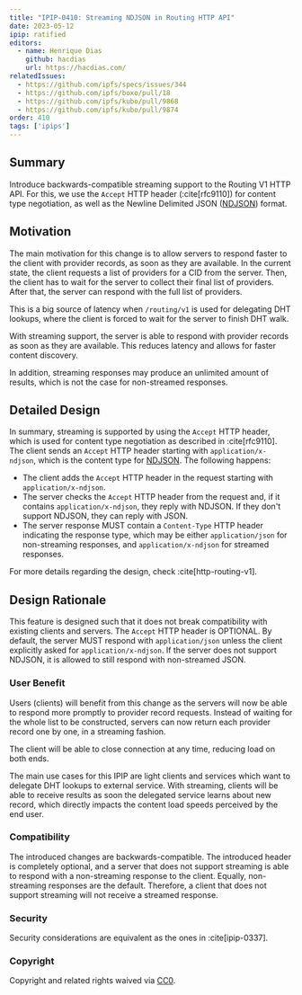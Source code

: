 ```yaml
---
title: "IPIP-0410: Streaming NDJSON in Routing HTTP API"
date: 2023-05-12
ipip: ratified
editors:
  - name: Henrique Dias
    github: hacdias
    url: https://hacdias.com/
relatedIssues:
  - https://github.com/ipfs/specs/issues/344
  - https://github.com/ipfs/boxo/pull/18
  - https://github.com/ipfs/kubo/pull/9868
  - https://github.com/ipfs/kubo/pull/9874
order: 410
tags: ['ipips']
---
```


## Summary

Introduce backwards-compatible streaming support to the Routing V1 HTTP API.
For this, we use the `Accept` HTTP header (:cite[rfc9110]) for content type negotiation, as well
as the Newline Delimited JSON ([NDJSON]) format.

## Motivation

The main motivation for this change is to allow servers to respond faster to the
client with provider records, as soon as they are available. In the current state,
the client requests a list of providers for a CID from the server. Then, the client
has to wait for the server to collect their final list of providers. After that,
the server can respond with the full list of providers.

This is a big source of latency when `/routing/v1` is used for delegating DHT lookups,
where the client is forced to wait for the server to finish DHT walk.

With streaming support, the server is able to respond with provider records as soon
as they are available. This reduces latency and allows for faster content discovery.

In addition, streaming responses may produce an unlimited amount of results, which
is not the case for non-streamed responses.

## Detailed Design

In summary, streaming is supported by using the `Accept` HTTP header, which is used
for content type negotiation as described in :cite[rfc9110]. The client sends an
`Accept` HTTP header starting with `application/x-ndjson`, which is the content
type for [NDJSON]. The following happens:

- The client adds the `Accept` HTTP header in the request starting with `application/x-ndjson`.
- The server checks the `Accept` HTTP header from the request and, if it contains
`application/x-ndjson`, they reply with NDJSON. If they don't support NDJSON, they
can reply with JSON.
- The server response MUST contain a `Content-Type` HTTP header indicating the
response type, which may be either `application/json` for non-streaming responses,
and `application/x-ndjson` for streamed responses.

For more details regarding the design, check :cite[http-routing-v1].

## Design Rationale

This feature is designed such that it does not break compatibility with existing
clients and servers. The `Accept` HTTP header is OPTIONAL. By default, the server
MUST respond with `application/json` unless the client explicitly asked for
`application/x-ndjson`. If the server does not support NDJSON, it is allowed
to still respond with non-streamed JSON.

### User Benefit

Users (clients) will benefit from this change as the servers will now be able
to respond more promptly to provider record requests. Instead of waiting for the whole
list to be constructed, servers can now return each provider record one by one,
in a streaming fashion.

The client will be able to close connection at any time, reducing load on both ends.

The main use cases for this IPIP are light clients and services which want to
delegate DHT lookups to external service. With streaming, clients will be able
to receive results as soon the delegated service learns about new record, which
directly impacts the content load speeds perceived by the end user.

### Compatibility

The introduced changes are backwards-compatible. The introduced header is completely
optional, and a server that does not support streaming is able to respond with a non-streaming
response to the client. Equally, non-streaming responses are the default. Therefore, a
client that does not support streaming will not receive a streamed response.

### Security

Security considerations are equivalent as the ones in :cite[ipip-0337].

### Copyright

Copyright and related rights waived via [CC0](https://creativecommons.org/publicdomain/zero/1.0/).

[NDJSON]: http://ndjson.org/
